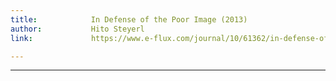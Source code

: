 ```yaml
---
title:            In Defense of the Poor Image (2013)
author:           Hito Steyerl
link:             https://www.e-flux.com/journal/10/61362/in-defense-of-the-poor-image/

---
```

---
